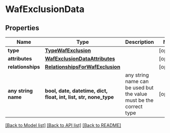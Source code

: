 # WafExclusionData


## Properties
Name | Type | Description | Notes
------------ | ------------- | ------------- | -------------
**type** | [**TypeWafExclusion**](TypeWafExclusion.md) |  | [optional] 
**attributes** | [**WafExclusionDataAttributes**](WafExclusionDataAttributes.md) |  | [optional] 
**relationships** | [**RelationshipsForWafExclusion**](RelationshipsForWafExclusion.md) |  | [optional] 
**any string name** | **bool, date, datetime, dict, float, int, list, str, none_type** | any string name can be used but the value must be the correct type | [optional]

[[Back to Model list]](../README.md#documentation-for-models) [[Back to API list]](../README.md#documentation-for-api-endpoints) [[Back to README]](../README.md)


